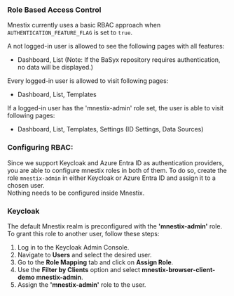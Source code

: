 ### Role Based Access Control

Mnestix currently uses a basic RBAC approach when `AUTHENTICATION_FEATURE_FLAG` is set to `true`.

A not logged-in user is allowed to see the following pages with all features:

- Dashboard, List (Note: If the BaSyx repository requires authentication, no data will be displayed.)

Every logged-in user is allowed to visit following pages:

- Dashboard, List, Templates

If a logged-in user has the 'mnestix-admin' role set, the user is able to visit following pages:

- Dashboard, List, Templates, Settings (ID Settings, Data Sources)

### Configuring RBAC:

Since we support Keycloak and Azure Entra ID as authentication providers, you are able to configure mnestix roles in
both of them.
To do so, create the role `mnestix-admin` in either Keycloak or Azure Entra ID and assign it to a chosen user.  
Nothing needs to be configured inside Mnestix.

### Keycloak

The default Mnestix realm is preconfigured with the **'mnestix-admin'** role. To grant this role to another user, follow these steps:

1. Log in to the Keycloak Admin Console.
2. Navigate to **Users** and select the desired user.
3. Go to the **Role Mapping** tab and click on **Assign Role**.
4. Use the **Filter by Clients** option and select **mnestix-browser-client-demo mnestix-admin**.
5. Assign the **'mnestix-admin'** role to the user.  
